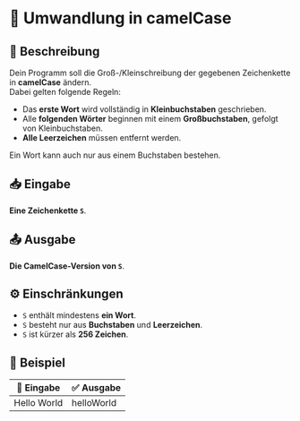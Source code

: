 # 📝 Umwandlung in camelCase

## 📜 Beschreibung
Dein Programm soll die Groß-/Kleinschreibung der gegebenen Zeichenkette in **camelCase** ändern.  
Dabei gelten folgende Regeln:

- Das **erste Wort** wird vollständig in **Kleinbuchstaben** geschrieben.
- Alle **folgenden Wörter** beginnen mit einem **Großbuchstaben**, gefolgt von Kleinbuchstaben.
- **Alle Leerzeichen** müssen entfernt werden.

Ein Wort kann auch nur aus einem Buchstaben bestehen.

## 📥 Eingabe
**Eine Zeichenkette `S`**.

## 📤 Ausgabe
**Die CamelCase-Version von `S`**.

## ⚙️ Einschränkungen
- `S` enthält mindestens **ein Wort**.
- `S` besteht nur aus **Buchstaben** und **Leerzeichen**.
- `S` ist kürzer als **256 Zeichen**.

## 📌 Beispiel

| 📝 Eingabe | ✅ Ausgabe |
|------------|-----------|
| Hello World | helloWorld |
